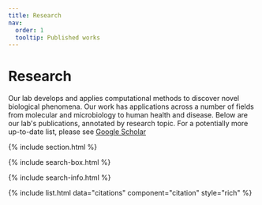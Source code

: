 ```yaml
---
title: Research
nav:
  order: 1
  tooltip: Published works
---
```


# <i class="fas fa-microscope"></i>Research

Our lab develops and applies computational methods to discover novel biological phenomena. Our work has applications across a number of fields from molecular and microbiology to human health and disease. Below are our lab's publications, annotated by research topic. For a potentially more up-to-date list, please see [Google Scholar](https://scholar.google.ca/citations?user=iUQqmUYAAAAJ)


{% include section.html %}

{% include search-box.html %}

{% include search-info.html %}

{% include list.html data="citations" component="citation" style="rich" %}
